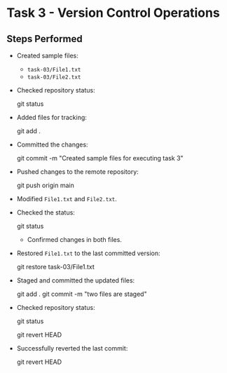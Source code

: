 # Task 3 - Version Control Operations


## Steps Performed

- Created sample files:
  - `task-03/File1.txt`
  - `task-03/File2.txt`
- Checked repository status:
 
  git status
  
- Added files for tracking:

  git add .

- Committed the changes:
   
  git commit -m "Created sample files for executing task 3"
   
- Pushed changes to the remote repository:
   
  git push origin main
   
- Modified `File1.txt` and `File2.txt`.
- Checked the status:
   
  git status
   
  - Confirmed changes in both files.

- Restored `File1.txt` to the last committed version:
   
  git restore task-03/File1.txt
   

- Staged and committed the updated files:
   
  git add .
  git commit -m "two files are staged"
   

- Checked repository status:
   
  git status
   
  git revert HEAD
   
- Successfully reverted the last commit:
   
  git revert HEAD
   

 

 

